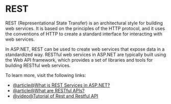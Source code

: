 # REST

REST (Representational State Transfer) is an architectural style for building web services. It is based on the principles of the HTTP protocol, and it uses the conventions of HTTP to create a standard interface for interacting with web services.

In ASP.NET, REST can be used to create web services that expose data in a standardized way. RESTful web services in ASP.NET are typically built using the Web API framework, which provides a set of libraries and tools for building RESTful web services.

To learn more, visit the following links:

- [@article@What is REST Services in ASP.NET?](http://www.codedigest.com/quick-start/16/what-is-rest-services-how-to-create-rest-services-in-aspnet)
- [@article@What are RESTful APIs?](https://www.pragimtech.com/blog/blazor/what-are-restful-apis/)
- [@video@Tutorial of Rest and Restful API](https://www.youtube.com/watch?v=4r1CIUs5s2I)
